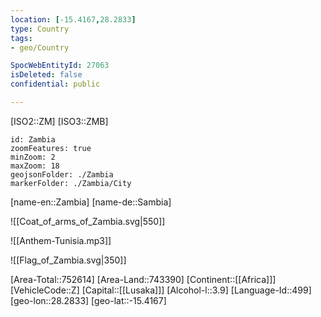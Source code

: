 ```yaml
---
location: [-15.4167,28.2833]
type: Country
tags:
- geo/Country

SpocWebEntityId: 27063
isDeleted: false
confidential: public

---
```

[ISO2::ZM]
[ISO3::ZMB]
```leaflet
id: Zambia
zoomFeatures: true 
minZoom: 2 
maxZoom: 18
geojsonFolder: ./Zambia
markerFolder: ./Zambia/City
```

[name-en::Zambia]
[name-de::Sambia]

![[Coat_of_arms_of_Zambia.svg|550]]

![[Anthem-Tunisia.mp3]]

![[Flag_of_Zambia.svg|350]]

[Area-Total::752614]
[Area-Land::743390]
[Continent::[[Africa]]]
[VehicleCode::Z]
[Capital::[[Lusaka]]]
[Alcohol-l::3.9]
[Language-Id::499]
[geo-lon::28.2833]
[geo-lat::-15.4167]

